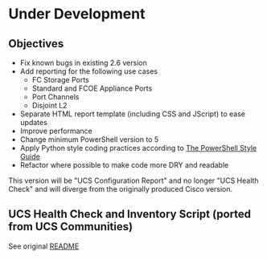 # Under Development
## Objectives
- Fix known bugs in existing 2.6 version
- Add reporting for the following use cases
  - FC Storage Ports
  - Standard and FCOE Appliance Ports
  - Port Channels
  - Disjoint L2
- Separate HTML report template (including CSS and JScript) to ease updates
- Improve performance
- Change minimum PowerShell version to 5
- Apply Python style coding practices according to [The PowerShell Style Guide](https://github.com/PoshCode/PowerShellPracticeAndStyle/blob/master/Style-Guide/Introduction.md)
- Refactor where possible to make code more DRY and readable

This version will be "UCS Configuration Report" and no longer "UCS Health Check" and will diverge from the originally produced Cisco version.

## UCS Health Check and Inventory Script (ported from UCS Communities)
See original [README](https://github.com/datacenter/ucs-browser)
